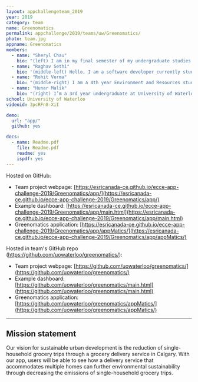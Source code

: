 ```yaml
---
layout: appchallengeteam_2019
year: 2019
category: team
name: Greenomatics
permalink: appchallenge/2019/teams/uw/Greenomatics/
photo: team.jpg
appname: Greenomatics
members:
  - name: "Sheryl Chau"
    bio: "(left) I am in my final semester of my undergraduate studies in Geography, specializing in Geomatics. I am passionate about understanding spatial relationships in the physical and social world. After graduating in June 2019, I will be starting my graduate studies in alpine hydrometeorology. I enjoy being in the mountains, whether it be hiking in the summer or snowboarding in the winter!"
  - name: "Raghav Sethi"
    bio: '(middle-left) Hello, I am a software developer currently studying in 3rd year at University of Waterloo. My interests include web app development, design and UI improvement. I enjoy problem solving and like to apply my skills to real world problems. I am experienced using technologies used in geomatics. I have entrepreneurial nature and is additionally motivated after winning at 2 hackathons. I also like making funny noises on my guitar and flute. I pronounce mayonnaise as "my own knees".'
  - name: "Rohit Verma"
    bio: "(middle-right) I am a 4th year Environment and Resources student with an interest in GIS and ecology. In the future, I hope to use my knowledge of ecology and spatial patterns to understand the effect of urbanization on local ecological systems. After graduation, I will be starting my graduate studies to pursue these research interests."
  - name: "Hunar Malik"
    bio: "(right) I’m a 3rd year undergraduate at University of Waterloo pursuing Hons. Geomatics with double minors in Computer Science and Management Studies and Specialisation in Climate Change. I’m tech savvy and love to face challenges. I love environment too and no matter why I’m here today. My background and my good knowledge in the computing languages and algorithms make me a good coder with essence of environmentalist. We, the young brats are responsible for mitigating the dreadful effects on the environment and hence, we are using GIS and Web Mapping tools as weapons in our fight to make our environment sustainable."
school: University of Waterloo
videoid: 3pcRFn8-XiI

demo:
  url: "app/"
  github: yes

docs:
  - name: Readme.pdf
    file: Readme.pdf
    readme: yes
    ispdf: yes
---
```


Hosted on GitHub:

- Team project webpage: [https://esricanada-ce.github.io/ecce-app-challenge-2019/Greenomatics/app/](https://esricanada-ce.github.io/ecce-app-challenge-2019/Greenomatics/app/)
- Example dashboard: [https://esricanada-ce.github.io/ecce-app-challenge-2019/Greenomatics/app/main.html](https://esricanada-ce.github.io/ecce-app-challenge-2019/Greenomatics/app/main.html)
- Greenomatics application: [https://esricanada-ce.github.io/ecce-app-challenge-2019/Greenomatics/app/appMatics/](https://esricanada-ce.github.io/ecce-app-challenge-2019/Greenomatics/app/appMatics/)

Hosted in team's GitHub repo (https://github.com/uowaterloo/greenomatics/):

- Team project webpage: [https://github.com/uowaterloo/greenomatics/](https://github.com/uowaterloo/greenomatics/)
- Example dashboard: [https://github.com/uowaterloo/greenomatics/main.html](https://github.com/uowaterloo/greenomatics/main.html)
- Greenomatics application: [https://github.com/uowaterloo/greenomatics/appMatics/](https://github.com/uowaterloo/greenomatics/appMatics/)

---

## Mission statement

Our vision for sustainable urban development is the reduction of single-household grocery trips through a grocery delivery service in Calgary. With our app, users will be able to see how a delivery service that accommodates multiple homes can further environmental sustainability through decreasing the emissions of single-household grocery trips.
